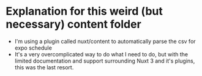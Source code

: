 # Explanation for this weird \(but necessary\) content folder
- I'm using a plugin called nuxt/content to automatically parse the csv for expo schedule
- It's a very overcomplicated way to do what I need to do, but with the limited documentation and support surrounding Nuxt 3 and it's plugins, this was the last resort.
